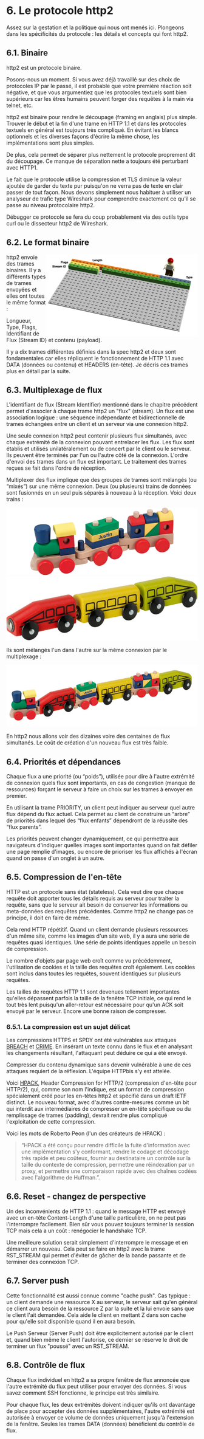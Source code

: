 # 6. Le protocole http2

Assez sur la gestation et la politique qui nous ont menés ici. Plongeons dans les spécificités du protocole : les détails et concepts qui font http2.

## 6.1. Binaire

http2 est un protocole binaire.

Posons-nous un moment. Si vous avez déjà travaillé sur des choix de protocoles IP par le passé, il est probable que votre première réaction soit négative, et que vous argumentiez que les protocoles textuels sont bien supérieurs car les êtres humains peuvent forger des requêtes à la main via telnet, etc.

http2 est binaire pour rendre le découpage (framing en anglais) plus simple. Trouver le début et la fin d'une trame en HTTP 1.1 et dans les protocoles textuels en général est toujours très compliqué. En évitant les blancs optionnels et les diverses façons d'écrire la même chose, les implémentations sont plus simples.

De plus, cela permet de séparer plus nettement le protocole proprement dit du découpage. Ce manque de séparation nette a toujours été perturbant avec HTTP1.

Le fait que le protocole utilise la compression et TLS diminue la valeur ajoutée de garder du texte pur puisqu'on ne verra pas de texte en clair passer de tout façon. Nous devons simplement nous habituer à utiliser un analyseur de trafic type Wireshark pour comprendre exactement ce qu'il se passe au niveau protocolaire http2.

Débugger ce protocole se fera du coup probablement via des outils type curl ou le dissecteur http2 de Wireshark.

## 6.2. Le format binaire

<img style="float: right;" src="https://raw.githubusercontent.com/bagder/http2-explained/master/images/frame-layout.png" />

http2 envoie des trames binaires. Il y a différents types de trames envoyées et elles ont toutes le même format :

Longueur, Type, Flags, Identifiant de Flux (Stream ID) et contenu (payload).

Il y a dix trames différentes définies dans la spec http2 et deux sont fondamentales car elles répliquent le fonctionnement de HTTP 1.1 avec DATA (données ou contenu) et HEADERS (en-tête). Je décris ces trames plus en détail par la suite.

## 6.3. Multiplexage de flux

L'identifiant de flux (Stream Identifier) mentionné dans le chapitre précédent permet d'associer à chaque trame http2 un "flux" (stream). Un flux est une association logique : une séquence indépendante et bidirectionnelle de trames échangées entre un client et un serveur via une connexion http2.

Une seule connexion http2 peut contenir plusieurs flux simultanés, avec chaque extrémité de la connexion pouvant entrelacer les flux. Les flux sont établis et utilisés unilatéralement ou de concert par le client ou le serveur. Ils peuvent être terminés par l'un ou l'autre côté de la connexion. L'ordre d'envoi des trames dans un flux est important. Le traitement des trames reçues se fait dans l'ordre de réception.

Multiplexer des flux implique que des groupes de trames sont mélangés (ou “mixés”) sur une même connexion. Deux (ou plusieurs) trains de données sont fusionnés en un seul puis séparés à nouveau à la réception. Voici deux trains :

![un train](https://raw.githubusercontent.com/bagder/http2-explained/master/images/train-justin.jpg)
![un autre train](https://raw.githubusercontent.com/bagder/http2-explained/master/images/train-ikea.jpg)

Ils sont mélangés l'un dans l'autre sur la même connexion par le multiplexage :

![multiplexed train](https://raw.githubusercontent.com/bagder/http2-explained/master/images/train-multiplexed.jpg)

En http2 nous allons voir des dizaines voire des centaines de flux simultanés. Le coût de création d'un nouveau flux est très faible.

## 6.4. Priorités et dépendances

Chaque flux a une priorité (ou “poids”), utilisée pour dire à l'autre extrémité de connexion quels flux sont importants, en cas de congestion (manque de ressources) forçant le serveur à faire un choix sur les trames à envoyer en premier.

En utilisant la trame PRIORITY, un client peut indiquer au serveur quel autre flux dépend du flux actuel. Cela permet au client de construire un “arbre” de priorités dans lequel des “flux enfants” dépendront de la réussite des “flux parents”.

Les priorités peuvent changer dynamiquement, ce qui permettra aux navigateurs d'indiquer quelles images sont importantes quand on fait défiler une page remplie d'images, ou encore de prioriser les flux affichés à l'écran quand on passe d'un onglet à un autre.

## 6.5. Compression de l'en-tête

HTTP est un protocole sans état (stateless). Cela veut dire que chaque requête doit apporter tous les détails requis au serveur pour traiter la requête, sans que le serveur ait besoin de conserver les informations ou meta-données des requêtes précédentes. Comme http2 ne change pas ce principe, il doit en faire de même.

Cela rend HTTP répétitif. Quand un client demande plusieurs ressources d'un même site, comme les images d'un site web, il y a aura une série de requêtes quasi identiques. Une série de points identiques appelle un besoin de compression.

Le nombre d'objets par page web croît comme vu précédemment, l'utilisation de cookies et la taille des requêtes croît également. Les cookies sont inclus dans toutes les requêtes, souvent identiques sur plusieurs requêtes.

Les tailles de requêtes HTTP 1.1 sont devenues tellement importantes qu'elles dépassent parfois la taille de la fenêtre TCP initiale, ce qui rend le tout très lent puisqu'un aller-retour est nécessaire pour qu'un ACK soit envoyé par le serveur. Encore une bonne raison de compresser.

### 6.5.1. La compression est un sujet délicat

Les compressions HTTPS et SPDY ont été vulnérables aux attaques [BREACH](https://en.wikipedia.org/wiki/BREACH_%28security_exploit%29)
 et [CRIME](https://en.wikipedia.org/wiki/CRIME). En insérant un texte connu dans le flux et en analysant les changements résultant, l'attaquant peut déduire ce qui a été envoyé.

Compresser du contenu dynamique sans devenir vulnérable à une de ces attaques requiert de la réflexion. L'équipe HTTPbis s'y est attelée.

Voici [HPACK](https://www.rfc-editor.org/rfc/rfc7541.txt), Header Compression for HTTP/2 (compression d'en-tête pour HTTP/2), qui, comme son nom l'indique, est un format de compression spécialement créé pour les en-têtes http2 et spécifié dans un draft IETF distinct. Le nouveau format, avec d'autres contre-mesures comme un bit qui interdit aux intermédiaires de compresser un en-tête spécifique ou du remplissage de trames (padding), devrait rendre plus compliqué l'exploitation de cette compression.

Voici les mots de Roberto Peon (l'un des créateurs de HPACK) :

> “HPACK a été conçu pour rendre difficile la fuite d'information avec une implémentation s'y conformant, rendre le codage et décodage très rapide et peu coûteux, fournir au destinataire un contrôle sur la taille du contexte de compression, permettre une réindexation par un proxy, et permettre une comparaison rapide avec des chaînes codées avec l'algorithme de Huffman.”.

## 6.6. Reset - changez de perspective

Un des inconvénients de HTTP 1.1 : quand le message HTTP est envoyé avec un en-tête Content-Length d'une taille particulière, on ne peut pas l'interrompre facilement. Bien sûr vous pouvez toujours terminer la session TCP mais cela a un coût : renégocier le handshake TCP.

Une meilleure solution serait simplement d'interrompre le message et en démarrer un nouveau. Cela peut se faire en http2 avec la trame RST_STREAM qui permet d'éviter de gâcher de la bande passante et de terminer des connexion TCP.

## 6.7. Server push

Cette fonctionnalité est aussi connue comme "cache push". Cas typique : un client demande une ressource X au serveur, le serveur sait qu'en général ce client aura besoin de la ressource Z par la suite et la lui envoie sans que le client l'ait demandée. Cela aide le client en mettant Z dans son cache pour qu'elle soit disponible quand il en aura besoin.

Le Push Serveur (Server Push) doit être explicitement autorisé par le client et, quand bien même le client l'autorise, ce dernier se réserve le droit de terminer un flux "poussé" avec un RST_STREAM.

## 6.8. Contrôle de flux

Chaque flux individuel en http2 a sa propre fenêtre de flux annoncée que l'autre extrémité du flux peut utiliser pour envoyer des données. Si vous savez comment SSH fonctionne, le principe est très similaire.

Pour chaque flux, les deux extrémités doivent indiquer qu'ils ont davantage de place pour accepter des données supplémentaires, l'autre extrémité est autorisée à envoyer ce volume de données uniquement jusqu'à l'extension de la fenêtre. Seules les trames DATA (données) bénéficient du contrôle de flux.
